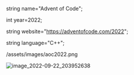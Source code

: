 string name="Advent of Code";

int year=2022;

string website="https://adventofcode.com/2022";

string language="C++";

/assets/images/aoc2022.png

![image_2022-09-22_203952638](https://github.com/hhhenrie/Advent-of-Code-2022/blob/db6a15c80da6dd5bf58126a275fc1a3c8d13b2d7/C9457896-5BD5-4C92-8414-84FA765D634E.jpeg)

